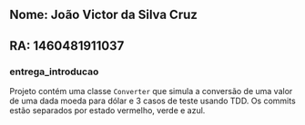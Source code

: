 ## Nome: João Victor da Silva Cruz

## RA: 1460481911037

### entrega_introducao

Projeto contém uma classe `Converter` que simula a conversão de uma valor de uma dada moeda para dólar e 3 casos de teste usando TDD. Os commits estão separados por estado vermelho, verde e azul.
